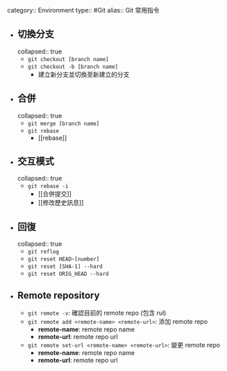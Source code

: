 category:: Environment
type:: #Git
alias:: Git 常用指令

- ## 切換分支
  collapsed:: true
	- `git checkout [branch name]`
	- `git checkout -b [branch name]`
		- 建立新分支並切換至新建立的分支
- ## 合併
  collapsed:: true
	- `git merge [branch name]`
	- `git rebase`
		- [[rebase]]
- ## 交互模式
  collapsed:: true
	- `git rebase -i`
		- [[合併提交]]
		- [[修改歷史訊息]]
- ## 回復
  collapsed:: true
	- `git reflog`
	- `git reset HEAD~[number]`
	- `git reset [SHA-1] --hard`
	- `git reset ORIG_HEAD --hard`
- ## Remote repository
	- `git remote -v`: 確認目前的 remote repo (包含 rul)
	- `git remote add <remote-name> <remote-url>`: 添加 remote repo
		- **remote-name**: remote repo name
		- **remote-url**: remote repo url
	- `git remote set-url <remote-name> <remote-url>`: 變更 remote repo
		- **remote-name**: remote repo name
		- **remote-url**: remote repo url